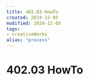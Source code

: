 ```yaml
---
title: 402.03 HowTo
created: 2024-12-05
modified: 2024-12-05
tags:
- creativeWorks
alias: "process"
---
```

# 402.03 HowTo
